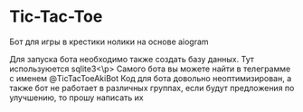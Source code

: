 # Tic-Tac-Toe
Бот для игры в крестики нолики на основе aiogram

<p>Для запуска бота необходимо также создать базу данных. Тут используюется sqlite3<\p>
Самого бота вы можете найти в телеграмме с именем @TicTacToeAkiBot
Код для бота довольно неоптимизирован, а также бот не работает в различных группах, если будут предложения по улучшению, то прошу написать их
